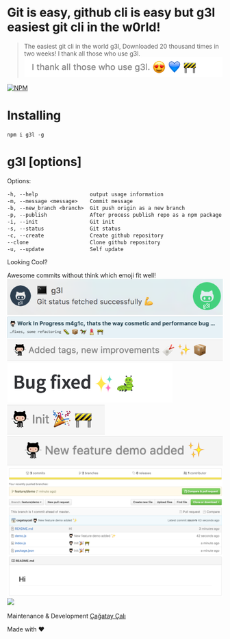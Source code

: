 # Git is easy, github cli is easy but g3l easiest git cli in the w0rld!

> The easiest git cli in the world g3l,
> Downloaded 20 thousand times in two weeks!
> I thank all those who use g3l.
![Thank you!](images/thanks.png)

[![NPM](https://nodei.co/npm/g3l.png?downloads=true&downloadRank=true&stars=true)](https://nodei.co/npm/g3l/)

# Installing

```
npm i g3l -g
```

#  g3l [options]

  Options:

    -h, --help                 output usage information
    -m, --message <message>    Commit message
    -b, --new_branch <branch>  Git push origin as a new branch
    -p, --publish              After process publish repo as a npm package
    -i, --init                 Git init
    -s, --status               Git status
    -c, --create               Create github repository
    --clone                    Clone github repository
    -u, --update               Self update


Looking Cool?

Awesome commits without think which emoji fit well!
![Notifications](images/notification.png)
![Awesome commits without think which emoji fit well!](images/fitwell.png)
![Awesome commits without think which emoji fit well!](images/fitwell2.png)
![Gitlab](images/gitlab.png)
![Demo](images/init.png)
![Demo](images/feature.png)
![Demo](images/demo.png)
![](images/demo.gif)

Maintenance & Development [Çağatay Çalı](http://github.com/cagataycali)

Made with :heart:
